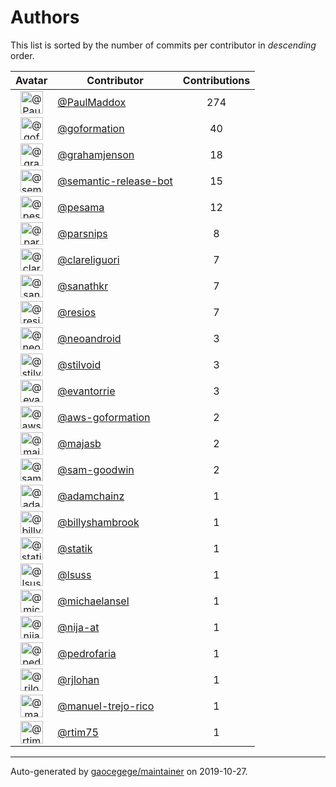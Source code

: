 # Authors

This list is sorted by the number of commits per contributor in _descending_ order.

Avatar|Contributor|Contributions
:-:|---|:-:
<img class='float-left rounded-1' src='https://avatars3.githubusercontent.com/u/4678446?v=4' width='36' height='36' alt='@PaulMaddox'>|[@PaulMaddox](https://github.com/PaulMaddox)|274
<img class='float-left rounded-1' src='https://avatars3.githubusercontent.com/u/31303332?v=4' width='36' height='36' alt='@goformation'>|[@goformation](https://github.com/goformation)|40
<img class='float-left rounded-1' src='https://avatars2.githubusercontent.com/u/331436?v=4' width='36' height='36' alt='@grahamjenson'>|[@grahamjenson](https://github.com/grahamjenson)|18
<img class='float-left rounded-1' src='https://avatars1.githubusercontent.com/u/32174276?v=4' width='36' height='36' alt='@semantic-release-bot'>|[@semantic-release-bot](https://github.com/semantic-release-bot)|15
<img class='float-left rounded-1' src='https://avatars2.githubusercontent.com/u/339849?v=4' width='36' height='36' alt='@pesama'>|[@pesama](https://github.com/pesama)|12
<img class='float-left rounded-1' src='https://avatars3.githubusercontent.com/u/432692?v=4' width='36' height='36' alt='@parsnips'>|[@parsnips](https://github.com/parsnips)|8
<img class='float-left rounded-1' src='https://avatars0.githubusercontent.com/u/484245?v=4' width='36' height='36' alt='@clareliguori'>|[@clareliguori](https://github.com/clareliguori)|7
<img class='float-left rounded-1' src='https://avatars3.githubusercontent.com/u/22755571?v=4' width='36' height='36' alt='@sanathkr'>|[@sanathkr](https://github.com/sanathkr)|7
<img class='float-left rounded-1' src='https://avatars0.githubusercontent.com/u/3868295?v=4' width='36' height='36' alt='@resios'>|[@resios](https://github.com/resios)|7
<img class='float-left rounded-1' src='https://avatars3.githubusercontent.com/u/508179?v=4' width='36' height='36' alt='@neoandroid'>|[@neoandroid](https://github.com/neoandroid)|3
<img class='float-left rounded-1' src='https://avatars2.githubusercontent.com/u/482239?v=4' width='36' height='36' alt='@stilvoid'>|[@stilvoid](https://github.com/stilvoid)|3
<img class='float-left rounded-1' src='https://avatars0.githubusercontent.com/u/7834613?v=4' width='36' height='36' alt='@evantorrie'>|[@evantorrie](https://github.com/evantorrie)|3
<img class='float-left rounded-1' src='https://avatars2.githubusercontent.com/u/41612521?v=4' width='36' height='36' alt='@aws-goformation'>|[@aws-goformation](https://github.com/aws-goformation)|2
<img class='float-left rounded-1' src='https://avatars2.githubusercontent.com/u/142510?v=4' width='36' height='36' alt='@majasb'>|[@majasb](https://github.com/majasb)|2
<img class='float-left rounded-1' src='https://avatars1.githubusercontent.com/u/38672686?v=4' width='36' height='36' alt='@sam-goodwin'>|[@sam-goodwin](https://github.com/sam-goodwin)|2
<img class='float-left rounded-1' src='https://avatars2.githubusercontent.com/u/857609?v=4' width='36' height='36' alt='@adamchainz'>|[@adamchainz](https://github.com/adamchainz)|1
<img class='float-left rounded-1' src='https://avatars2.githubusercontent.com/u/2552323?v=4' width='36' height='36' alt='@billyshambrook'>|[@billyshambrook](https://github.com/billyshambrook)|1
<img class='float-left rounded-1' src='https://avatars2.githubusercontent.com/u/983?v=4' width='36' height='36' alt='@statik'>|[@statik](https://github.com/statik)|1
<img class='float-left rounded-1' src='https://avatars0.githubusercontent.com/u/801084?v=4' width='36' height='36' alt='@lsuss'>|[@lsuss](https://github.com/lsuss)|1
<img class='float-left rounded-1' src='https://avatars2.githubusercontent.com/u/85195?v=4' width='36' height='36' alt='@michaelansel'>|[@michaelansel](https://github.com/michaelansel)|1
<img class='float-left rounded-1' src='https://avatars2.githubusercontent.com/u/16217941?v=4' width='36' height='36' alt='@nija-at'>|[@nija-at](https://github.com/nija-at)|1
<img class='float-left rounded-1' src='https://avatars2.githubusercontent.com/u/9825?v=4' width='36' height='36' alt='@pedrofaria'>|[@pedrofaria](https://github.com/pedrofaria)|1
<img class='float-left rounded-1' src='https://avatars2.githubusercontent.com/u/3982807?v=4' width='36' height='36' alt='@rjlohan'>|[@rjlohan](https://github.com/rjlohan)|1
<img class='float-left rounded-1' src='https://avatars1.githubusercontent.com/u/35301479?v=4' width='36' height='36' alt='@manuel-trejo-rico'>|[@manuel-trejo-rico](https://github.com/manuel-trejo-rico)|1
<img class='float-left rounded-1' src='https://avatars0.githubusercontent.com/u/29075662?v=4' width='36' height='36' alt='@rtim75'>|[@rtim75](https://github.com/rtim75)|1

---

Auto-generated by [gaocegege/maintainer](https://github.com/gaocegege/maintainer) on 2019-10-27.
